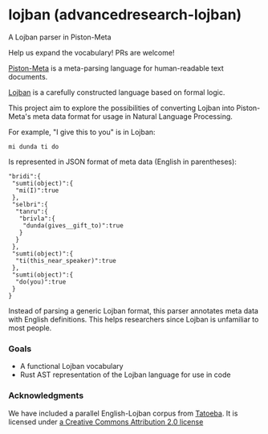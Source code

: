 # lojban (advancedresearch-lojban)
A Lojban parser in Piston-Meta

Help us expand the vocabulary! PRs are welcome!

[Piston-Meta](https://github.com/pistondevelopers/meta) is a meta-parsing language for human-readable text documents.

[Lojban](https://mw.lojban.org/papri/Lojban) is a carefully constructed language based on formal logic.

This project aim to explore the possibilities of converting Lojban into Piston-Meta's meta data format for usage in Natural Language Processing.

For example, "I give this to you" is in Lojban:

```
mi dunda ti do
```

Is represented in JSON format of meta data (English in parentheses):

```
"bridi":{
 "sumti(object)":{
  "mi(I)":true
 },
 "selbri":{
  "tanru":{
   "brivla":{
    "dunda(gives__gift_to)":true
   }
  }
 },
 "sumti(object)":{
  "ti(this_near_speaker)":true
 },
 "sumti(object)":{
  "do(you)":true
 }
}
```

Instead of parsing a generic Lojban format, this parser annotates meta data
with English definitions. This helps researchers since Lojban is unfamiliar to most people.

### Goals

- A functional Lojban vocabulary
- Rust AST representation of the Lojban language for use in code


### Acknowledgments

We have included a parallel English-Lojban corpus from [Tatoeba](https://en.wikipedia.org/wiki/Tatoeba).
It is licensed under [a Creative Commons Attribution 2.0 license](https://en.wikipedia.org/wiki/Tatoeba#License)